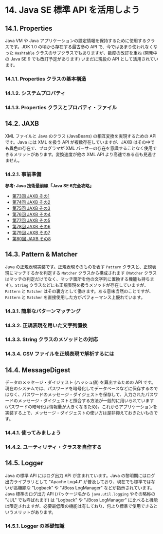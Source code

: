 # 14. Java SE 標準 API を活用しよう

## 14.1. Properties

Java VM や Java アプリケーションの設定情報を保持するために使用するクラスです。JDK 1.0 の頃から存在する最古参の API で、今ではあまり使われなくなった `Hashtable` クラスのサブクラスでもありますが、数度の改訂を重ね (開発中の Java SE 9 でも改訂予定があります) いまだに現役の API として活用されています。

### 14.1.1. Properties クラスの基本構造


### 14.1.2. システムプロパティ


### 14.1.3. Properties クラスとプロパティ・ファイル


## 14.2. JAXB

XML ファイルと Java のクラス (JavaBeans) の相互変換を実現するための API です。Java には XML を扱う API が複数存在していますが、JAXB はその中でも異色の存在で、プログラマが XML パーサーの存在を意識することなく使用できるメリットがあります。変換速度が他の XML API より高速である点も見逃せません。

### 14.2.1. 事前準備


**参考: Java 技術最前線「Java SE 6完全攻略」**

- [第73回 JAXB その1](http://itpro.nikkeibp.co.jp/article/COLUMN/20080530/305406/)
- [第74回 JAXB その2](http://itpro.nikkeibp.co.jp/article/COLUMN/20080606/306845/)
- [第75回 JAXB その3](http://itpro.nikkeibp.co.jp/article/COLUMN/20080613/307995/)
- [第76回 JAXB その4](http://itpro.nikkeibp.co.jp/article/COLUMN/20080620/308966/)
- [第77回 JAXB その5](http://itpro.nikkeibp.co.jp/article/COLUMN/20080627/309642/)
- [第78回 JAXB その6](http://itpro.nikkeibp.co.jp/article/COLUMN/20080704/310147/)
- [第79回 JAXB その7](http://itpro.nikkeibp.co.jp/article/COLUMN/20080711/310608/)
- [第80回 JAXB その8](http://itpro.nikkeibp.co.jp/article/COLUMN/20080711/310608/)

## 14.3. Pattern & Matcher

Java の正規表現実装です。正規表現そのものを表す `Pattern` クラスと、正規表現にマッチするかを判定する `Matcher` クラスから構成されます (`Matcher` クラスはマッチの判定だけでなく、マッチ箇所を他の文字列に置換する機能も持ちます)。`String` クラスなどにも正規表現を扱うメソッドが存在していますが、`Pattern` と `Matcher` はその裏方として働きます。ある意味当然のことですが、`Pattern` と `Matcher` を直接使用した方がパフォーマンス上優れています。

### 14.3.1. 簡単なパターンマッチング


### 14.3.2. 正規表現を用いた文字列置換


### 14.3.3. String クラスのメソッドとの対応


### 14.3.4. CSV ファイルを正規表現で解析するには


## 14.4. MessageDigest

データのメッセージ・ダイジェスト (ハッシュ値) を算出するための API です。現在のシステムでは、パスワードを暗号化してデータベースなどに保存するのではなく、パスワードのメッセージ・ダイジェストを保存して、入力されたパスワードのメッセージ・ダイジェストと照合する方法が一般的に用いられています (パスワードの暗号化は情報量が大きくなるため)。これからアプリケーションを実装する上で、メッセージ・ダイジェストの使い方は是非抑えておきたいものです。

### 14.4.1. 使ってみましょう


### 14.4.2. ユーティリティ・クラスを自作する


## 14.5. Logger

Java の標準 API にはログ出力 API が含まれています。Java の黎明期にはログ出力ライブラリとして "Apache Log4J" が普及しており、現在でも標準ではないが高機能な "Logback" や "JBoss LogManager" などが指示されています。Java 標準のログ出力 API (パッケージ名から `java.util.logging` やその略称の "JUL" でも呼ばれます) は "Logback" や "JBoss LogManager" に比べると機能は限定されますが、必要最低限の機能は有しており、何より標準で使用できるというメリットがあります。

### 14.5.1. Logger の基礎知識

